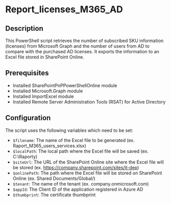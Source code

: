 # Report_licenses_M365_AD

## Description

This PowerShell script retrieves the number of subscribed SKU information (licenses) from Microsoft Graph and the number of users from AD to compare with the purchased AD licenses. It exports the information to an Excel file stored in SharePoint Online.

## Prerequisites

- Installed SharePointPnPPowerShellOnline module
- Installed Microsoft.Graph module
- Installed ImportExcel module
- Installed Remote Server Administration Tools (RSAT) for Active Directory

## Configuration

The script uses the following variables which need to be set:

- `$filename`: The name of the Excel file to be generated (ex. Raport_M365_users_services.xlsx)
- `$localPath`: The local path where the Excel file will be saved (ex. C:\Raporty\)
- `$siteUrl`: The URL of the SharePoint Online site where the Excel file will be stored (ex. https://company.sharepoint.com/sites/it-dep)
- `$onlinePath`: The path where the Excel file will be stored on SharePoint Online (ex. Shared Documents/Global/)
- `$tenant`: The name of the tenant (ex. company.onmicrosoft.com)
- `$appId`: The Client ID of the application registered in Azure AD
- `$thumbprint`: The certificate thumbprint
